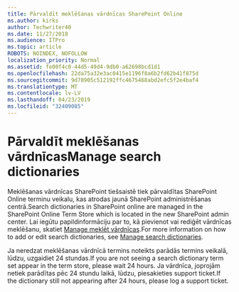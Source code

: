 ```yaml
---
title: Pārvaldīt meklēšanas vārdnīcas SharePoint Online
ms.author: kirks
author: Techwriter40
ms.date: 11/27/2018
ms.audience: ITPro
ms.topic: article
ROBOTS: NOINDEX, NOFOLLOW
localization_priority: Normal
ms.assetid: fe00f4c0-44d5-49d4-9db0-a62698bcd1d1
ms.openlocfilehash: 22da75a32e3ac0415e1196f8a6b2fd62b41f875d
ms.sourcegitcommit: 9d78905c512192ffc4675468abd2efc5f2e4baf4
ms.translationtype: MT
ms.contentlocale: lv-LV
ms.lasthandoff: 04/23/2019
ms.locfileid: "32409085"
---
```

# <a name="manage-search-dictionaries"></a><span data-ttu-id="feaef-102">Pārvaldīt meklēšanas vārdnīcas</span><span class="sxs-lookup"><span data-stu-id="feaef-102">Manage search dictionaries</span></span>

<span data-ttu-id="feaef-103">Meklēšanas vārdnīcas SharePoint tiešsaistē tiek pārvaldītas SharePoint Online terminu veikalu, kas atrodas jaunā SharePoint administrēšanas centrā.</span><span class="sxs-lookup"><span data-stu-id="feaef-103">Search dictionaries in SharePoint online are managed in the SharePoint Online Term Store which is located in the new SharePoint admin center.</span></span> <span data-ttu-id="feaef-104">Lai iegūtu papildinformāciju par to, kā pievienot vai rediģēt vārdnīcas meklēšanu, skatiet [Manage meklēt vārdnīcas](https://go.microsoft.com/fwlink/?linkid=2044669&amp;clcid=0x409).</span><span class="sxs-lookup"><span data-stu-id="feaef-104">For more information on how to add or edit search dictionaries, see [Manage search dictionaries](https://go.microsoft.com/fwlink/?linkid=2044669&amp;clcid=0x409).</span></span>
  
<span data-ttu-id="feaef-105">Ja neredzat meklēšanas vārdnīcā termins noteikts parādās termins veikalā, lūdzu, uzgaidiet 24 stundas.</span><span class="sxs-lookup"><span data-stu-id="feaef-105">If you are not seeing a search dictionary term set appear in the term store, please wait 24 hours.</span></span> <span data-ttu-id="feaef-106">Ja vārdnīca, joprojām netiek parādītas pēc 24 stundu laikā, lūdzu, piesakieties support ticket.</span><span class="sxs-lookup"><span data-stu-id="feaef-106">If the dictionary still not appearing after 24 hours, please log a support ticket.</span></span>
  

